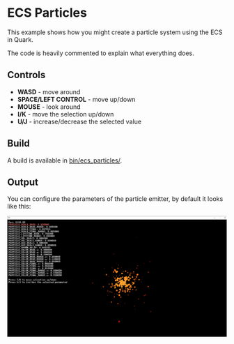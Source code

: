 # ECS Particles
This example shows how you might create a particle system using the ECS in Quark.

The code is heavily commented to explain what everything does.

## Controls
- **WASD** - move around
- **SPACE/LEFT CONTROL** - move up/down
- **MOUSE** - look around
- **I/K** - move the selection up/down
- **U/J** - increase/decrease the selected value

## Build
A build is available in [bin/ecs_particles/](../../bin/ecs_particles/).

## Output
You can configure the parameters of the particle emitter, by default it looks like this:

![Ecs Particles](../../images/ecs_particles.png)